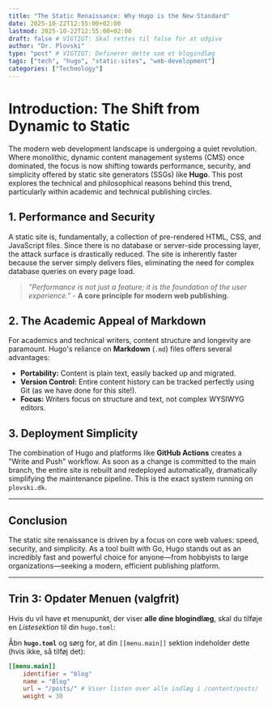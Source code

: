 ```yaml
---
title: "The Static Renaissance: Why Hugo is the New Standard"
date: 2025-10-22T12:55:00+02:00
lastmod: 2025-10-22T12:55:00+02:00
draft: false # VIGTIGT: Skal rettes til false for at udgive
author: "Dr. Plovski"
type: "post" # VIGTIGT: Definerer dette som et blogindlæg
tags: ["tech", "hugo", "static-sites", "web-development"]
categories: ["Technology"]
---
```


# Introduction: The Shift from Dynamic to Static

The modern web development landscape is undergoing a quiet revolution. Where monolithic, dynamic content management systems (CMS) once dominated, the focus is now shifting towards performance, security, and simplicity offered by static site generators (SSGs) like **Hugo**. This post explores the technical and philosophical reasons behind this trend, particularly within academic and technical publishing circles.

## 1. Performance and Security

A static site is, fundamentally, a collection of pre-rendered HTML, CSS, and JavaScript files. Since there is no database or server-side processing layer, the attack surface is drastically reduced. The site is inherently faster because the server simply delivers files, eliminating the need for complex database queries on every page load.

> *"Performance is not just a feature; it is the foundation of the user experience."* - **A core principle for modern web publishing.**

## 2. The Academic Appeal of Markdown

For academics and technical writers, content structure and longevity are paramount. Hugo's reliance on **Markdown** (`.md`) files offers several advantages:

* **Portability:** Content is plain text, easily backed up and migrated.
* **Version Control:** Entire content history can be tracked perfectly using Git (as we have done for this site!).
* **Focus:** Writers focus on structure and text, not complex WYSIWYG editors.

## 3. Deployment Simplicity

The combination of Hugo and platforms like **GitHub Actions** creates a "Write and Push" workflow. As soon as a change is committed to the main branch, the entire site is rebuilt and redeployed automatically, dramatically simplifying the maintenance pipeline. This is the exact system running on `plovski.dk`.

---

## Conclusion

The static site renaissance is driven by a focus on core web values: speed, security, and simplicity. As a tool built with Go, Hugo stands out as an incredibly fast and powerful choice for anyone—from hobbyists to large organizations—seeking a modern, efficient publishing platform.

---

## Trin 3: Opdater Menuen (valgfrit)

Hvis du vil have et menupunkt, der viser **alle dine blogindlæg**, skal du tilføje en *Listesektion* til din `hugo.toml`:

Åbn **`hugo.toml`** og sørg for, at din `[[menu.main]]` sektion indeholder dette (hvis ikke, så tilføj det):

```toml
[[menu.main]]
    identifier = "blog"
    name = "Blog"
    url = "/posts/" # Viser listen over alle indlæg i /content/posts/
    weight = 30
